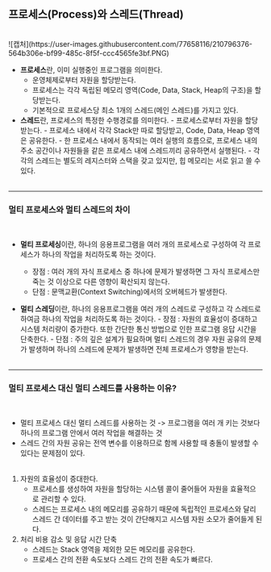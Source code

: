 ## 프로세스(Process)와 스레드(Thread)

<br>
![캡처](https://user-images.githubusercontent.com/77658116/210796376-564b306e-bf99-485c-8f5f-ccc4565fe3bf.PNG)
<br>

- **프로세스**란, 이미 실행중인 프로그램을 의미한다.
  - 운영체제로부터 자원을 할당받는다.
  - 프로세스는 각각 독립된 메모리 영역(Code, Data, Stack, Heap의 구조)을 할당받는다.
  - 기본적으로 프로세스당 최소 1개의 스레드(메인 스레드)를 가지고 있다.
- **스레드**란, 프로세스의 특정한 수행경로를 의미한다. - 프로세스로부터 자원을 할당받는다. - 프로세스 내에서 각각 Stack만 따로 할당받고, Code, Data, Heap 영역은 공유한다. - 한 프로세스 내에서 동작되는 여러 실행의 흐름으로, 프로세스 내의 주소 공간이나 자원들을 같은 프로세스 내에 스레드끼리 공유하면서 실행된다. - 각각의 스레드는 별도의 레지스터와 스택을 갖고 있지만, 힙 메모리는 서로 읽고 쓸 수 있다.
  <br><br>

---

### 멀티 프로세스와 멀티 스레드의 차이

<br>

- **멀티 프로세싱**이란, 하나의 응용프로그램을 여러 개의 프로세스로 구성하여 각 프로세스가 하나의 작업을 처리하도록 하는 것이다.

  - 장점 : 여러 개의 자식 프로세스 중 하나에 문제가 발생하면 그 자식 프로세스만 죽는 것 이상으로 다른 영향이 확산되지 않는다.
  - 단점 : 문맥교환(Context Switching)에서의 오버헤드가 발생한다.

- **멀티 스레딩**이란, 하나의 응용프로그램을 여러 개의 스레드로 구성하고 각 스레드로 하여금 하나의 작업을 처리하도록 하는 것이다. - 장점 : 자원의 효율성이 증대하고 시스템 처리량이 증가한다. 또한 간단한 통신 방법으로 인한 프로그램 응답 시간을 단축한다. - 단점 : 주의 깊은 설계가 필요하며 멀티 스레드의 경우 자원 공유의 문제가 발생하며 하나의 스레드에 문제가 발생하면 전체 프로세스가 영향을 받는다.
  <br><br>

---

### 멀티 프로세스 대신 멀티 스레드를 사용하는 이유?

<br>

- 멀티 프로세스 대신 멀티 스레드를 사용하는 것 -> 프로그램을 여러 개 키는 것보다 하나의 프로그램 안에서 여러 작업을 해결하는 것
- 스레드 간의 자원 공유는 전역 변수를 이용하므로 함께 사용할 때 충돌이 발생할 수 있다는 문제점이 있다.
  <br><br>

1. 자원의 효율성이 증대한다.
   - 프로세스를 생성하여 자원을 할당하는 시스템 콜이 줄어들어 자원을 효율적으로 관리할 수 있다.
   - 스레드는 프로세스 내의 메모리를 공유하기 때문에 독립적인 프로세스와 달리 스레드 간 데이터를 주고 받는 것이 간단해지고 시스템 자원 소모가 줄어들게 된다.
2. 처리 비용 감소 및 응답 시간 단축
   - 스레드는 Stack 영역을 제외한 모든 메모리를 공유한다.
   - 프로세스 간의 전환 속도보다 스레드 간의 전환 속도가 빠르다.
